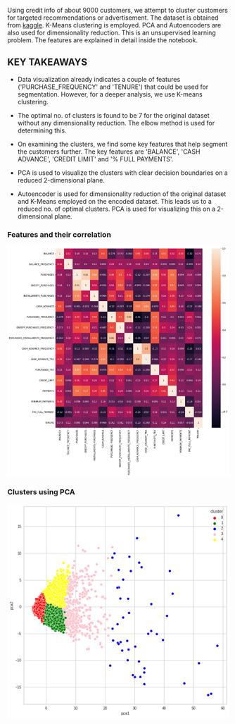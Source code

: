 Using credit info of about 9000 customers, we attempt to cluster customers for targeted recommendations or advertisement. The dataset is obtained from [kaggle](https://www.kaggle.com/arjunbhasin2013/ccdata). K-Means clustering is employed. PCA and Autoencoders are also used for dimensionality reduction. This is an unsupervised learning problem. The features are explained in detail inside the notebook.

## KEY TAKEAWAYS

* Data visualization already indicates a couple of features ('PURCHASE_FREQUENCY' and 'TENURE') that could be used for segmentation. However, for a deeper analysis, we use K-means clustering.

* The optimal no. of clusters is found to be 7 for the original dataset without any dimensionality reduction. The elbow method is used for determining this.

* On examining the clusters, we find some key features that help segment the customers further. The key features are 'BALANCE', 'CASH ADVANCE', 'CREDIT LIMIT' and '% FULL PAYMENTS'. 

* PCA is used to visualize the clusters with clear decision boundaries on a reduced 2-dimensional plane.

* Autoencoder is used for dimensionality reduction of the original dataset and K-Means employed on the encoded dataset. This leads us to a reduced no. of optimal clusters. PCA is used for visualizing this on a 2-dimensional plane.

### Features and their correlation

<img src="correlation_matrix.png" alt="corr" />

### Clusters using PCA

<img src="pca_clusters.png" alt="pca" />